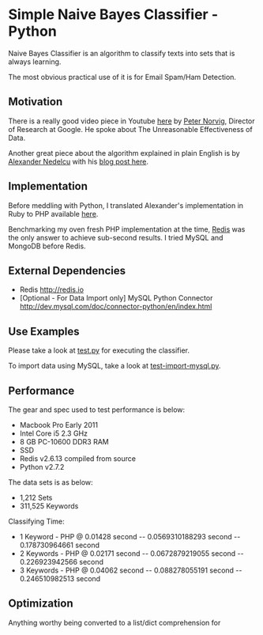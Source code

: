 Simple Naive Bayes Classifier - Python
======================================

Naive Bayes Classifier is an algorithm to classify texts into sets that is always learning.

The most obvious practical use of it is for Email Spam/Ham Detection.

Motivation
----------

There is a really good video piece in Youtube [here](http://www.youtube.com/watch?v=yvDCzhbjYWs) by [Peter Norvig](http://en.wikipedia.org/wiki/Peter_Norvig), Director of Research at Google. He spoke about The Unreasonable Effectiveness of Data.

Another great piece about the algorithm explained in plain English is by [Alexander Nedelcu](https://www.bionicspirit.com/pages/about.html) with his [blog post here](http://bionicspirit.com/blog/2012/02/09/howto-build-naive-bayes-classifier.html).

Implementation
--------------

Before meddling with Python, I translated Alexander's implementation in Ruby to PHP available [here](https://github.com/tistaharahap/Simple-Naive-Bayes-Classifier-for-PHP).

Benchmarking my oven fresh PHP implementation at the time, [Redis](http://redis.io) was the only answer to achieve sub-second results. I tried MySQL and MongoDB before Redis.

External Dependencies
---------------------
- Redis <http://redis.io>
- [Optional - For Data Import only] MySQL Python Connector <http://dev.mysql.com/doc/connector-python/en/index.html>

Use Examples
------------

Please take a look at [test.py](https://github.com/tistaharahap/python-bayes-redis/blob/master/test.py) for executing the classifier.

To import data using MySQL, take a look at [test-import-mysql.py](https://github.com/tistaharahap/python-bayes-redis/blob/master/test-import-mysql.py).

Performance
-----------

The gear and spec used to test performance is below:
- Macbook Pro Early 2011
- Intel Core i5 2.3 GHz
- 8 GB PC-10600 DDR3 RAM
- SSD
- Redis v2.6.13 compiled from source
- Python v2.7.2

The data sets is as below:
- 1,212 Sets
- 311,525 Keywords

Classifying Time:
- 1 Keyword - PHP @ 0.01428 second
-- 0.0569310188293 second <Python v2.7.2 Mac>
-- 0.178730964661 second <PyPy v2.0.2 Mac>
- 2 Keywords - PHP @ 0.02171 second
-- 0.0672879219055 second <Python v2.7.2 Mac>
-- 0.226923942566 second <PyPy v2.0.2 Mac>
- 3 Keywords - PHP @ 0.04062 second
-- 0.088278055191 second <Python v2.7.2 Mac>
-- 0.246510982513 second <PyPy v2.0.2 Mac>

Optimization
------------

Anything worthy being converted to a list/dict comprehension for
